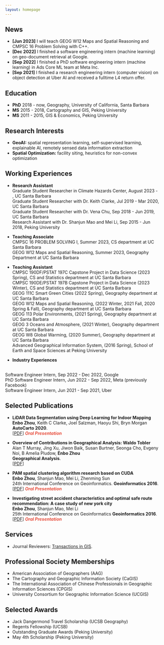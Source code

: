 ```yaml
---
layout: homepage
---
```


## News

- **[Jun 2023]** I will teach GEOG W12 Maps and Spatial Reasoning and CMPSC 16 Problem Solving with C++.
- **[Dec 2022]** I finished a software engineering intern (machine learning) on geo-document retrieval at Google.
- **[Sep 2022]** I finished a PhD software engineering intern (machine learning) in Ads Core ML team at Meta Inc.
- **[Sep 2021]** I finished a research engineering intern (computer vision) on object detection at Uber AI and received a fulltime L4 return offer.

## Education

- **PhD** 2018 - now, Geography, University of California, Santa Barbara
- **MS** 2015 - 2018, Cartography and GIS, Peking University
- **MS** 2011 - 2015, GIS & Economics, Peking University

## Research Interests

- **GeoAI:** spatial representation learning, self-supervised learning, explainable AI, remotely sensed data information extraction
- **Spatial Optimization:** facility siting, heuristics for non-convex optimization

## Working Experiences
- **Research Assistant**
  <br>
  Graduate Student Researcher in Climate Hazards Center, August 2023 - , UC Santa Barbara
  <br>
  Graduate Student Researcher with Dr. Keith Clarke, Jul 2019 - Mar 2020, UC Santa Barbara
  <br>
  Graduate Student Researcher with Dr. Vena Chu, Sep 2018 - Jun 2019, UC Santa Barbara
  <br>
  Research Assistant with Dr. Shanjun Mao and Mei Li, Sep 2015 - Jun 2018, Peking University

- **Teaching Associate**
  <br>
  CMPSC 16 PROBLEM SOLVING I, Summer 2023, CS department at UC Santa Barbara
  <br>
  GEOG W12 Maps and Spatial Reasoning, Summer 2023, Geography Department at UC Santa Barbara

- **Teaching Assistant**
  <br>
  CMPSC 190DF/PSTAT 197C Capstone Project in Data Science (2023 Spring), CS and Statistics department at UC Santa Barbara
  <br>
  CMPSC 190DE/PSTAT 197B Capstone Project in Data Science (2023 Winter), CS and Statistics department at UC Santa Barbara
  <br>
  GEOG 111C Smart Green Cities (2022 Spring), Geography department at UC Santa Barbara
  <br>
  GEOG W12 Maps and Spatial Reasoning, (2022 Winter, 2021 Fall, 2020 Spring & Fall), Geography department at UC Santa Barbara
  <br>
  GEOG 113 Polar Environments, (2021 Spring), Geography department at UC Santa Barbara
  <br>
  GEOG 3 Oceans and Atmosphere, (2021 Winter), Geography department at UC Santa Barbara
  <br>
  GEOG W8 Global Warming, (2020 Summer), Geography department at UC Santa Barbara
  <br>
  Advanced Geographical Information System, (2016 Spring), School of Earth and Space Sciences at Peking University
  
 - **Industry Experiences**
  <br>
  Software Engineer Intern, Sep 2022 - Dec 2022, Google
  <br>
  PhD Software Engineer Intern, Jun 2022 - Sep 2022, Meta (previously Facebook)
  <br>
  Software Engineer Intern, Jun 2021 - Sep 2021, Uber

## Selected Publications

- **LiDAR Data Segmentation using Deep Learning for Indoor Mapping**
  <br>
  **Enbo Zhou**, Keith C Clarke, Joel Salzman, Haoyu Shi, Bryn Morgan
  <br>
  **AutoCarto 2020**.
  <br>
  [[PDF](https://cartogis.org/docs/autocarto/2020/docs/abstracts/4b%20LiDAR%20Data%20Segmentation%20using%20Deep%20Learning%20for%20Indoor%20Mapping.pdf)] <strong><i style="color:#e74d3c">Oral Presentation</i></strong>

- **Overview of Contributions in Geographical Analysis: Waldo Tobler**
  <br>
  Alan T Murray, Jing Xu, Jiwon Baik, Susan Burtner, Seonga Cho, Evgeny Noi, B Amelia Pludow, **Enbo Zhou**
  <br>
  **Geographical Analysis**.
  <br>
  [[PDF](https://onlinelibrary.wiley.com/doi/full/10.1111/gean.12257)] 

- **PAM spatial clustering algorithm research based on CUDA**
  <br>
  **Enbo Zhou**, Shanjun Mao, Mei Li, Zhenming Sun
  <br>
  24th International Conference on Geoinformatics. **Geoinformatics 2016**.
  <br>
  [[PDF](https://ieeexplore.ieee.org/abstract/document/7578971)] <strong><i style="color:#e74d3c">Oral Presentation</i></strong>

- **Investigating street accident characteristics and optimal safe route recommendation: A case study of new york city**
  <br>
  **Enbo Zhou**, Shanjun Mao, Mei Li
  <br>
  25th International Conference on Geoinformatics **Geoinformatics 2016**.
  <br>
  [[PDF](https://ieeexplore.ieee.org/abstract/document/8090942)] <strong><i style="color:#e74d3c">Oral Presentation</i></strong>

## Services

- Journal Reviewers: [Transactions in GIS](https://onlinelibrary.wiley.com/journal/14679671).

## Professional Society Memberships

- American Association of Geographers (AAG)
- The Cartography and Geographic Information Society (CaGIS)
- The International Association of Chinese Professionals in Geographic Information Sciences (CPGIS)
- University Consortium for Geographic Information Science (UCGIS)

## Selected Awards

- Jack Dangermond Travel Scholarship (UCSB Geography)
- Regents Fellowship (UCSB)
- Outstanding Graduate Awards (Peking University)
- May 4th Scholarship (Peking University)
